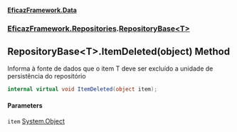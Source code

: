 #### [EficazFramework.Data](EficazFrameworkData.md 'EficazFramework Data')
### [EficazFramework.Repositories](EficazFrameworkData.md#EficazFramework_Repositories 'EficazFramework.Repositories').[RepositoryBase&lt;T&gt;](RepositoryBase_T_.md 'EficazFramework.Repositories.RepositoryBase&lt;T&gt;')
## RepositoryBase&lt;T&gt;.ItemDeleted(object) Method
Informa à fonte de dados que o item T deve ser excluído a unidade de persistência do repositório  
```csharp
internal virtual void ItemDeleted(object item);
```
#### Parameters
<a name='EficazFramework_Repositories_RepositoryBase_T__ItemDeleted(object)_item'></a>
`item` [System.Object](https://docs.microsoft.com/en-us/dotnet/api/System.Object 'System.Object')  
  
